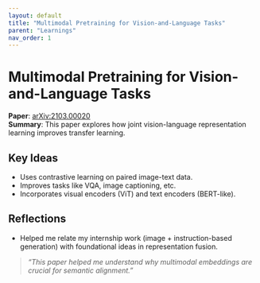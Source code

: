 ```yaml
---
layout: default
title: "Multimodal Pretraining for Vision-and-Language Tasks"
parent: "Learnings"
nav_order: 1
---
```


# Multimodal Pretraining for Vision-and-Language Tasks

**Paper**: [arXiv:2103.00020](https://arxiv.org/abs/2103.00020)  
**Summary**: This paper explores how joint vision-language representation learning improves transfer learning.

## Key Ideas

- Uses contrastive learning on paired image-text data.
- Improves tasks like VQA, image captioning, etc.
- Incorporates visual encoders (ViT) and text encoders (BERT-like).

## Reflections

- Helped me relate my internship work (image + instruction-based generation) with foundational ideas in representation fusion.

> _“This paper helped me understand why multimodal embeddings are crucial for semantic alignment.”_
